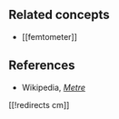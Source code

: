 
## Related concepts

* [[femtometer]]


## References

* Wikipedia, _[Metre](http://en.wikipedia.org/wiki/Metre)_


[[!redirects cm]]